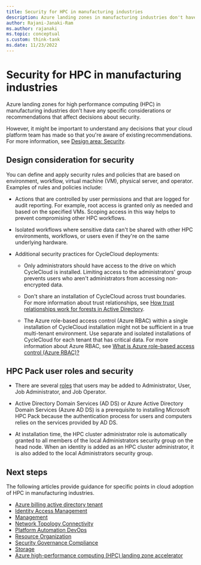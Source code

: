 ```yaml
---
title: Security for HPC in manufacturing industries
description: Azure landing zones in manufacturing industries don't have any specific considerations or recommendations that affect decisions about security.
author: Rajani-Janaki-Ram
ms.author: rajanaki
ms.topic: conceptual
s.custom: think-tank
ms.date: 11/23/2022
---
```


# Security for HPC in manufacturing industries

Azure landing zones for high performance computing (HPC) in manufacturing industries don't have any specific considerations or recommendations that affect decisions about security.

However, it might be important to understand any decisions that your cloud platform team has made so that you're aware of existing recommendations. For more information, see [Design area: Security](../../../ready/landing-zone/design-area/security.md).

## Design consideration for security

You can define and apply security rules and policies that are based on environment, workflow, virtual machine (VM), physical server, and operator. Examples of rules and policies include:

  - Actions that are controlled by user permissions and that are logged for audit reporting. For example, root access is granted only as needed and based on the specified VMs. Scoping access in this way helps to prevent compromising other HPC workflows.

  - Isolated workflows where sensitive data can't be shared with other HPC environments, workflows, or users even if they're on the same underlying hardware.
 
  - Additional security practices for CycleCloud deployments:

    - Only administrators should have access to the drive on which CycleCloud is installed. Limiting access to the administrators' group prevents users who aren't administrators from accessing non-encrypted data.

    - Don't share an installation of CycleCloud across trust boundaries. For more information about trust relationships, see [How trust relationships work for forests in Active Directory](/azure/active-directory-domain-services/concepts-forest-trust).

    - The Azure role-based access control (Azure RBAC) within a single installation of CycleCloud installation might not be sufficient in a true multi-tenant environment. Use separate and isolated installations of CycleCloud for each tenant that has critical data. For more information about Azure RBAC, see [What is Azure role-based access control (Azure RBAC)?](/azure/role-based-access-control/overview)
   
## HPC Pack user roles and security

  - There are several [roles](/powershell/high-performance-computing/understanding-user-roles) that users may be added to Administrator, User, Job Administrator, and Job Operator.

    
  - Active Directory Domain Services (AD DS) or Azure Active Directory Domain Services (Azure AD DS) is a prerequisite to installing Microsoft HPC Pack because the authentication process for users and computers relies on the services provided by AD DS.
    
  - At installation time, the HPC cluster administrator role is automatically granted to all members of the local Administrators security group on the head node. When an identity is added as an HPC cluster administrator, it is also added to the local Administrators security group.



## Next steps

The following articles provide guidance for specific points in cloud adoption of HPC in manufacturing industries.

- [Azure billing active directory tenant](./azure-billing-active-directory-tenant.md)
- [Identity Access Management](./identity-access-management.md)
- [Management](./management.md)
- [Network Topology Connectivity](./network-topology-connectivity.md)
- [Platform Automation DevOps](./platform-automation-devops.md)
- [Resource Organization](./resource-organization.md)
- [Security Governance Compliance](./security-governance-compliance.md)
- [Storage](./storage.md)
- [Azure high-performance computing (HPC) landing zone accelerator](../azure-hpc-landing-zone-accelerator.md)
